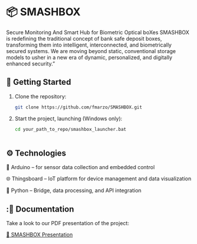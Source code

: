 # 📦 SMASHBOX

Secure Monitoring And Smart Hub for Biometric Optical boXes 
SMASHBOX is redefining the traditional concept of bank safe deposit boxes, transforming them into intelligent, interconnected, and biometrically secured systems. We are moving beyond static, conventional storage models to usher in a new era of dynamic, personalized, and digitally enhanced security.”

## 🚀 Getting Started

1. Clone the repository:
   ```bash
   git clone https://github.com/fmarzo/SMASHBOX.git
   
2. Start the project, launching (Windows only):

   ```bash
   cd your_path_to_repo/smashbox_launcher.bat
  
## ⚙️ Technologies

🧠 Arduino – for sensor data collection and embedded control

🌐 Thingsboard – IoT platform for device management and data visualization

🐍 Python – Bridge, data processing, and API integration

## :📑 Documentation

Take a look to our PDF presentation of the project: 

[📑 SMASHBOX Presentation](./Presentation/IoT&3D_Intelligent_Systems_project@UniversityofModenaAndReggioEmilia.pdf)

